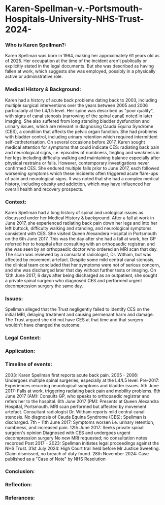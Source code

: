 # Karen-Spellman-v.-Portsmouth-Hospitals-University-NHS-Trust-2024-
### Who is Karen Spellman?:
Karen Spellman was born in 1964, making her approximately 61 years old as of 2025. Her occupation at the time of the incident aren't publically or explicitly stated in the legal documents. But she was described as having fallen at work, which suggests she was employed, possibly in a physically active or administrative role.
### Medical History & Background:
Karen had a history of acute back problems dating back to 2003, including multiple surgical interventions over the years between 2005 and 2006 particularly at the L4/L5 level. Her spine was described as "poor quality", with signs of canal stenosis (narrowing of the spinal canal) noted in later imaging.
She also suffered from long standing bladder dysfunction and urinary issues, which are relevant in diagnosing Cauda Equina Syndrome (CES), a condition that affects the pelvic organ function. She had problems with bladder control, including urinary retention which required intermittent self-catheterisation.
On several occasions before 2017, Karen sought medical attention for symptoms that could indicate CES: radiating back pain and neurological signs, i.e. episodes of numbness, tingling and weakness in her legs including difficulty walking and maintaining balance especially after physical restrains or falls. However, contemporary investigations never confirmed CES.
She endured multiple falls prior to June 2017, each followed worsening symptoms which these incidents often triggered acute flare-ups of pain and neurological signs.
It was noted that she had a complex medical history, including obesity and addiction, which may have influenced her overall health and recovery prospects.
### Context:
Karen Spellman had a long history of spinal and urological issues as discussed under her Medical History & background.
After a fall at work in June 2017, she experienced radiating back pain down her legs and into her left buttock, difficulty walking and standing, and neurological symptoms consistent with CES.
She visited Queen Alexandera Hospital in Portsmouth on the 6th June 2017. This was the day after she had a fall at work, her GP referred her to hospital after consulting with an orthopaedic registrar, and she was seen by an orthopaedic doctor who ordered an MRI scan that day. The scan was reviewed by a consultant radiologist, Dr. Witham, but was affected by movement artefact. Despite some mild central canal stenosis, the clinical team concluded that her symptoms were not of serious concern, and she was discharged later that day without further tests or imaging. On 12th June 2017, 6 days after being discharged as an outpatient, she sought a private spinal surgeon who diagnosed CES and performed urgent decompression surgery the same day.
### Issues:
Spellman alleged that the Trust negligently failed to identify CES on the initial MRI, delaying treatment and causing permenant harm and damage. The Trust argued she did not have CES at that time and that surgery wouldn't have changed the outcome.
### Legal Context:

### Application:
### Timeline of events:
2003: Karen Spellman first reports acute back pain.
2005 - 2006: Undergoes multiple spinal surgeries, especially at the L4/L5 level.
Pre-2017: Experiences recurring neurological symptoms and bladder issues.
5th June 2017: Falls at work, triggering radiating back pain and mobility problems.
6th June 2017 (AM): Consults GP, who speaks to orthopaedic registrar and refers her to the hospital.
6th June 2017 (PM): Presents at Queen Alexandra Hospital, Portsmouth.
MRI scan performed but affected by movement artefact.
Consultant radiologist Dr. Witham reports mild central canal stenosis.
No diagnosis of Cauda Equina Syndrome (CES); Spellman is discharged.
7th - 11th June 2017: Symptoms worsen i.e. urinary retention, numbness, and increased pain.
12th June 2017: Seeks private spinal surgeon's opinion
Diagnosed with CES and undergoes urgent decompression surgery
No new MRI requested; no consultation notes recorded
Post 2017 - 2023: Spellman initiates legal proceedings against the NHS Trust.
31st July 2024: High Court trail held before Mr Justice Sweeting.
Claim dismissed, no breach of duty found.
28th November 2024: Case published as a "Case of Note" by NHS Resolution
### Conclusion:

### Reflection:




### Referances:
